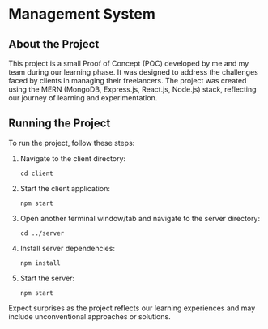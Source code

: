 # Management System

## About the Project
This project is a small Proof of Concept (POC) developed by me and my team during our learning phase. It was designed to address the challenges faced by clients in managing their freelancers. The project was created using the MERN (MongoDB, Express.js, React.js, Node.js) stack, reflecting our journey of learning and experimentation.

## Running the Project
To run the project, follow these steps:

1. Navigate to the client directory:
    ```
    cd client
    ```
2. Start the client application:
    ```
    npm start
    ```
3. Open another terminal window/tab and navigate to the server directory:
    ```
    cd ../server
    ```
4. Install server dependencies:
    ```
    npm install
    ```
5. Start the server:
    ```
    npm start
    ```

Expect surprises as the project reflects our learning experiences and may include unconventional approaches or solutions.
